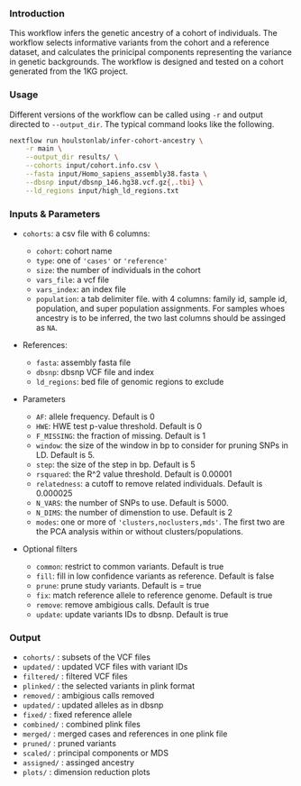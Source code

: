 ### Introduction

This workflow infers the genetic ancestry of a cohort of individuals. 
The workflow selects informative variants from the cohort and a reference 
dataset, and calculates the prinicipal components representing the variance in
genetic backgrounds. The workflow is designed and tested on a cohort generated 
from the 1KG project.

### Usage

Different versions of the workflow can be called using `-r` and output directed
to `--output_dir`. The typical command looks like the following. 

```bash
nextflow run houlstonlab/infer-cohort-ancestry \
    -r main \
    --output_dir results/ \
    --cohorts input/cohort.info.csv \
    --fasta input/Homo_sapiens_assembly38.fasta \
    --dbsnp input/dbsnp_146.hg38.vcf.gz{,.tbi} \
    --ld_regions input/high_ld_regions.txt
```

### Inputs & Parameters

- `cohorts`: a csv file with 6 columns: 
    - `cohort`: cohort name
    - `type`: one of `'cases'` or `'reference'`
    - `size`: the number of individuals in the cohort
    - `vars_file`: a vcf file
    - `vars_index`: an index file
    - `population`: a tab delimiter file. with 4 columns: family id, sample id,
    population, and super population assignments. For samples whoes ancestry is
    to be inferred, the two last columns should be assinged as `NA`.

- References:
    - `fasta`: assembly fasta file
    - `dbsnp`: dbsnp VCF file and index
    - `ld_regions`: bed file of genomic regions to exclude

- Parameters
    - `AF`: allele frequency. Default is 0
    - `HWE`: HWE test p-value threshold. Default is 0
    - `F_MISSING`: the fraction of missing. Default is 1
    - `window`: the size of the window in bp to consider for pruning SNPs in LD.
    Default is 5. 
    - `step`: the size of the step in bp. Default is 5 
    - `rsquared`: the R^2 value threshold. Default is 0.00001
    - `relatedness`: a cutoff to remove related individuals. Default is 0.000025
    - `N_VARS`: the number of SNPs to use. Default is 5000.
    - `N_DIMS`: the number of dimenstion to use. Default is 2
    - `modes`: one or more of `'clusters,noclusters,mds'`. The first two are the
    PCA analysis within or without clusters/populations.

- Optional filters
    - `common`: restrict to common variants. Default is true
    - `fill`: fill in low confidence variants as reference. Default is false
    - `prune`: prune study variants. Default is = true
    - `fix`: match reference allele to reference genome. Default is true
    - `remove`: remove ambigious calls. Default is true
    - `update`: update variants IDs to dbsnp. Default is true

### Output

- `cohorts/` : subsets of the VCF files
- `updated/`  : updated VCF files with variant IDs
- `filtered/` : filtered VCF files
- `plinked/`  : the selected variants in plink format
- `removed/`  : ambigious calls removed 
- `updated/`  : updated alleles as in dbsnp
- `fixed/`    : fixed reference allele
- `combined/` : combined plink files
- `merged/`   : merged cases and references in one plink file
- `pruned/`   : pruned variants
- `scaled/`   : principal components or MDS
- `assigned/` : assinged ancestry
- `plots/`    : dimension reduction plots
